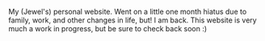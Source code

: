 My (Jewel's) personal website. Went on a little one month hiatus due to family, work, and other changes in life, but! I am back. This website is very much a work in progress, but be sure to check back soon :)
